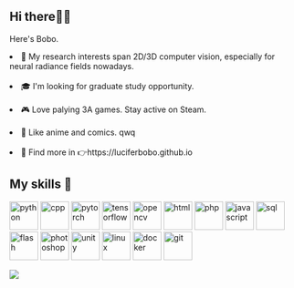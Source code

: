 ## Hi there🙆‍♀️

Here's Bobo.

<li>🔭 My research interests span 2D/3D computer vision, especially for neural radiance fields nowadays.</li><br>

<li>🎓 I'm looking for graduate study opportunity.</li><br>

<li>🎮 Love palying 3A games. Stay active on Steam. </li><br>
  
<li>🎨 Like anime and comics. qwq</li><br>

<li>📄 Find more in 👉https://luciferbobo.github.io</li>


## My skills 🔨

<p align="left">
  <img src="https://img.icons8.com/dusk/64/000000/python.png" alt="python" width="50" height="50"/>
  <img src="https://img.icons8.com/color/48/000000/c-plus-plus-logo.png" alt="cpp" width="50" height="50"/>
  <img src="https://www.vectorlogo.zone/logos/pytorch/pytorch-icon.svg" alt="pytorch" width="50" height="50"/>
  <img src="https://www.vectorlogo.zone/logos/tensorflow/tensorflow-icon.svg" alt="tensorflow" width="50" height="50"/>
  <img src="https://www.vectorlogo.zone/logos/opencv/opencv-icon.svg" alt="opencv" width="50" height="50"/>
  <img src="https://cdn-icons-png.flaticon.com/512/5968/5968267.png" alt="html" width="50" height="50"/>
  <img src="https://cdn-icons-png.flaticon.com/128/919/919830.png" alt="php" width="50" height="50"/>
  <img src="https://cdn-icons-png.flaticon.com/128/5968/5968509.png" alt="javascript" width="50" height="50"/>
  <img src="https://cdn-icons-png.flaticon.com/128/1265/1265531.png" alt="sql" width="50" height="50"/>
  <img src="https://cdn-icons-png.flaticon.com/128/5436/5436992.png" alt="flash" width="50" height="50"/>
  <img src="https://cdn-icons-png.flaticon.com/128/5968/5968520.png" alt="photoshop" width="50" height="50"/>
  <img src="https://img.icons8.com/ios-filled/50/000000/unity.png" alt="unity" width="50" height="50"/>
  <img src="https://cdn-icons-png.flaticon.com/128/226/226772.png" alt="linux" width="50" height="50"/>
  <img src="https://cdn-icons-png.flaticon.com/128/5969/5969059.png" alt="docker" width="50" height="50"/>
  <img src="https://cdn-icons-png.flaticon.com/128/4626/4626029.png" alt="git" width="50" height="50"/>
</p>


<img align="left" src='https://github-readme-stats.vercel.app/api?username=luciferbobo&show_icons=true&theme=gotham'>

